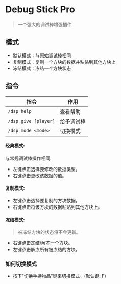# Debug Stick Pro

> 一个强大的调试棒增强插件

## 模式

- 默认模式：与原始调试棒相同
- 复制模式：复制一个方块的数据并粘贴到其他方块上
- 冻结模式：冻结一个方块状态

## 指令

| 指令                 | 作用       |
| -------------------- | ---------- |
| `/dsp help`          | 查看帮助   |
| `/dsp give [player]` | 给予调试棒 |
| `/dsp mode <mode>`   | 切换模式   |

#### 经典模式:

与常规调试棒操作相同:

- 左键点击选择要修改的数据类型。
- 右键点击更改该数据的值。

#### 复制模式:

- 左键点击选择要复制的方块数据。
- 右键点击将该方块的数据粘贴到其他方块上。

#### 冻结模式:

> 被冻结方块的状态将不会更新。

- 右键点击冻结/解冻一个方块。
- 左键点击解冻所有被冻结的方块。

### 如何切换模式

- 按下"切换手持物品"键来切换模式。(默认键: F)
